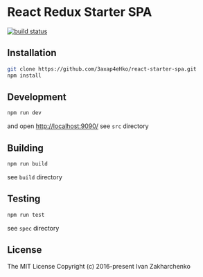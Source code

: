 # React Redux Starter SPA

[![build status](https://travis-ci.org/3axap4eHko/react-starter-spa.svg?branch=master)](https://travis-ci.org/3axap4eHko/react-starter-spa)

## Installation

``` bash
git clone https://github.com/3axap4eHko/react-starter-spa.git
npm install
```

## Development

``` bash
npm run dev
```
and open [http://localhost:9090/](http://localhost:9090/)
see `src` directory

## Building
``` bash
npm run build
```
see `build` directory

## Testing
``` bash
npm run test
```
see `spec` directory

## License

The MIT License Copyright (c) 2016-present Ivan Zakharchenko